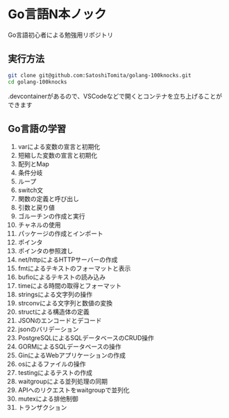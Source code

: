 # Go言語N本ノック

Go言語初心者による勉強用リポジトリ

## 実行方法

```bash
git clone git@github.com:SatoshiTomita/golang-100knocks.git
cd golang-100knocks
```

.devcontainerがあるので、VSCodeなどで開くとコンテナを立ち上げることができます

## Go言語の学習
1. varによる変数の宣言と初期化
2. 短縮した変数の宣言と初期化
3. 配列とMap
4. 条件分岐
5. ループ
6. switch文
7. 関数の定義と呼び出し
8. 引数と戻り値
9. ゴルーチンの作成と実行
10. チャネルの使用
11. パッケージの作成とインポート
12. ポインタ
13. ポインタの参照渡し
14. net/httpによるHTTPサーバーの作成
15. fmtによるテキストのフォーマットと表示
16. bufioによるテキストの読み込み
17. timeによる時間の取得とフォーマット
18. stringsによる文字列の操作
19. strconvによる文字列と数値の変換
20. structによる構造体の定義
21. JSONのエンコードとデコード
22. jsonのバリデーション
23. PostgreSQLによるSQLデータベースのCRUD操作
24. GORMによるSQLデータベースの操作
25. GinによるWebアプリケーションの作成
26. osによるファイルの操作
27. testingによるテストの作成
28. waitgroupによる並列処理の同期
29. APIへのリクエストをwaitgroupで並列化
30. mutexによる排他制御
31. トランザクション